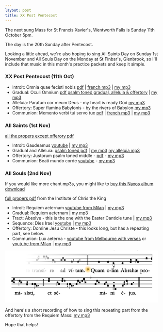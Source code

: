 ```yaml
---
layout: post
title: XX Post Pentecost
---
```


The next sung Mass for St Francis Xavier's, Wentworth Falls is Sunday 11th October 5pm.

The day is the 20th Sunday after Pentecost.

Looking a little ahead, we're also hoping to sing All Saints Day on Sunday 1st November and All Souls Day on the Monday at St Finbar's, Glenbrook, so I'll include that music in this month's practice packets and keep it simple.

### XX Post Pentecost (11th Oct)

 * Introit: Omnia quae fecisti nobis [pdf](http://www.ccwatershed.org/pdfs/dcef_int_20th_sun_pentecost/download/) &#124; [french mp3](http://www.ccwatershed.org/audio/8110-introit-omnia-quae-fecisti/download/) &#124; [my mp3](/audio/pente20/introit.mp3)
 * Gradual: Oculi Omnium [pdf psalm toned gradual, alleluia & offertory](/pdf/pente20/psgradalleoff.pdf) &#124; [my mp3](/audio/pente20/gradual.mp3)
 * Alleluia: Paratum cor meum Deus - my heart is ready God [my mp3](/audio/pente20/alleluia.mp3)
 * Offertory: Super flumina Babylonis - by the rivers of Babylon [my mp3](/audio/pente20/offertory.mp3)
 * Communion: Memento verbi tui servo tuo [pdf](http://www.ccwatershed.org/pdfs/dcef_com_20th_sun_pentecost/download/) &#124; [french mp3](http://www.ccwatershed.org/audio/8103-memento-verbi-tui-servo-tuo-domine-quo-mihi-spem-dedisti/download/) &#124; [my mp3](/audio/pente20/communio.mp3)

### All Saints (1st Nov)

[all the propers except offerory pdf](/pdf/allsaints/intgradallecomm.pdf)

 * Introit: Gaudeamus [youtube](https://www.youtube.com/watch?v=Wf1td_BJLDQ)  &#124; [my mp3](/audio/allsaints/intgaudeamus.mp3)
 * Gradual and Alleluia: [psalm toned pdf](/pdf/allsaints/psgradalle.pdf)  &#124; [my mp3](/audio/gradual.mp3) [my alleluia mp3](/audio/allevenite.mp3)
 * Offertory: Justorum psalm toned middle - [pdf](/pdf/allsaints/propers.pdf) - [my mp3](/audio/allsaints/offertory.mp3)
 * Communion: Beati mundo corde [youtube](https://www.youtube.com/watch?v=ReMd62fdgls) - [my mp3](/audio/allsaints/commbeati.mp3)

### All Souls (2nd Nov)

If you would like more chant mp3s, you might like to [buy this Naxos album download](http://www.prestoclassical.co.uk/r/Naxos/8553192#)

[full propers pdf](http://www.institute-christ-king.org/uploads/music/MassDefunctis_ASD_lg.pdf) from the Institute of Chris the King

 * Introit: Requiem aeternam [youtube from Milan](https://www.youtube.com/watch?v=uNURAQnar6Y) &#124; [my mp3](/audio/requiem/introit.mp3)
 * Gradual: Requiem aeternam &#124; [my mp3](/audio/requiem/gradual.mp3)
 * Tract: Absolve - this is the one with the Easter Canticle tune &#124; [my mp3](/audio/requiem/tract.mp3)
 * Sequence: Dies Irae! [youtube](https://www.youtube.com/watch?v=-fMHms5Cvsw)  &#124; [my mp3](/audio/requiem/diesiraechipping.mp3)
 * Offertory: Domine Jesu Christe - this looks long, but has a repeating part, see below.
 * Communion: Lux aeterna - [youtube from Melbourne with verses](https://www.youtube.com/watch?v=5VOD2RQA4K0) or [youtube from Milan](https://www.youtube.com/watch?v=vm0x3EtFcf8) &#124; [my mp3](/audio/requiem/luxaeterna.mp3)

![Quam olim - the refrain from the offertory](/pdf/allsaints/quamolim.png)

And here's a short recording of how to sing this repeating part from the offertory from the Requiem Mass: [my mp3](/audio/requiem/quamolim.mp3)

Hope that helps!
